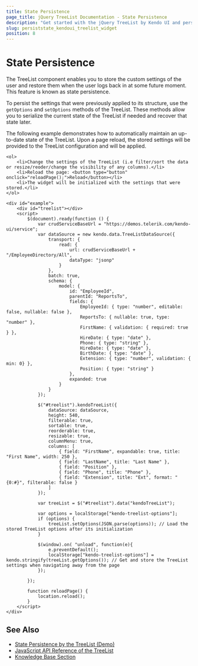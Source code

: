 ```yaml
---
title: State Persistence
page_title: jQuery TreeList Documentation - State Persistence
description: "Get started with the jQuery TreeList by Kendo UI and persist the state of the widget."
slug: persiststate_kendoui_treelist_widget
position: 8
---
```


# State Persistence

The TreeList component enables you to store the custom settings of the user and restore them when the user logs back in at some future moment. This feature is known as state persistence.

To persist the settings that were previously applied to its structure, use the `getOptions` and `setOptions` methods of the TreeList. These methods allow you to serialize the current state of the TreeList if needed and recover that state later. 

The following example demonstrates how to automatically maintain an up-to-date state of the TreeList. Upon a page reload, the stored settings will be provided to the TreeList configuration and will be applied.

```dojo
<ol>
    <li>Change the settings of the TreeList (i.e filter/sort the data or resize/reoder/change the visibility of any columns).</li>
    <li>Reload the page: <button type="button" onclick="reloadPage();">Reload</button></li>
    <li>The widget will be initialized with the settings that were stored.</li>
</ol>
  
<div id="example">
    <div id="treelist"></div>
    <script>
        $(document).ready(function () {
            var crudServiceBaseUrl = "https://demos.telerik.com/kendo-ui/service";
            var dataSource = new kendo.data.TreeListDataSource({
                transport: {
                    read: {
                        url: crudServiceBaseUrl + "/EmployeeDirectory/All",
                        dataType: "jsonp"
                    }
                },
                batch: true,
                schema: {
                    model: {
                        id: "EmployeeId",
                        parentId: "ReportsTo",
                        fields: {
                            EmployeeId: { type: "number", editable: false, nullable: false },
                            ReportsTo: { nullable: true, type: "number" },
                            FirstName: { validation: { required: true } },
                            HireDate: { type: "date" },
                            Phone: { type: "string" },
                            HireDate: { type: "date" },
                            BirthDate: { type: "date" },
                            Extension: { type: "number", validation: { min: 0} },
                            Position: { type: "string" }
                        },
                        expanded: true
                    }
                }
            });

            $("#treelist").kendoTreeList({
                dataSource: dataSource,
                height: 540,
                filterable: true,
                sortable: true,
                reorderable: true,
                resizable: true,
                columnMenu: true,
                columns: [
                    { field: "FirstName", expandable: true, title: "First Name", width: 250 },
                    { field: "LastName", title: "Last Name" },
                    { field: "Position" },
                    { field: "Phone", title: "Phone" },
                    { field: "Extension", title: "Ext", format: "{0:#}", filterable: false }
                ]
            });
                  
            var treeList = $("#treelist").data("kendoTreeList");
        
            var options = localStorage["kendo-treelist-options"];
            if (options) {
                treeList.setOptions(JSON.parse(options)); // Load the stored TreeList options after its initialization
            }
        
            $(window).on( "unload", function(e){
                e.preventDefault();
                localStorage["kendo-treelist-options"] = kendo.stringify(treeList.getOptions()); // Get and store the TreeList settings when navigating away from the page
            });
                 
        });
      
        function reloadPage() {
            location.reload();
        }
    </script>
</div>
```

## See Also

* [State Persistence by the TreeList (Demo)](https://demos.telerik.com/kendo-ui/treelist/persist-state)
* [JavaScript API Reference of the TreeList](/api/javascript/ui/treelist)
* [Knowledge Base Section](/knowledge-base)
